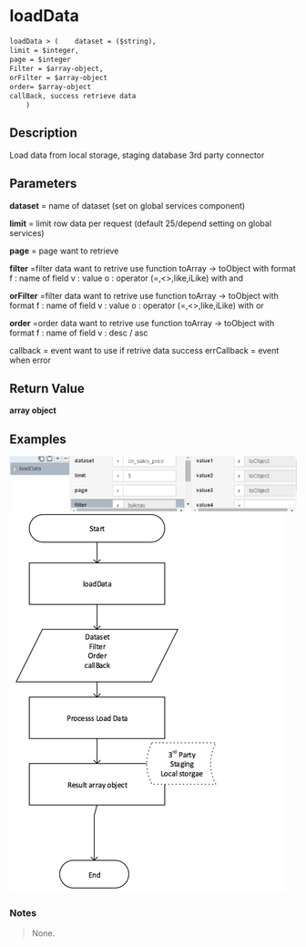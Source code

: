 # loadData

	loadData > (	dataset = ($string),
	limit = $integer,
	page = $integer
	Filter = $array-object,
	orFilter = $array-object
	order= $array-object
	callBack, success retrieve data
		)

## Description

Load data from local storage, staging database 3rd party connector

## Parameters

**dataset** = name of dataset (set on global services component)

**limit** = limit row data per request (default 25/depend 
setting on global services)

**page** = page want to retrieve

**filter** =filter data want to retrive 
use function toArray -> toObject with format 
f : name of field
v : value 
o : operator (=,<>,like,iLike) with and
		
**orFilter** =filter data want to retrive 
use function toArray -> toObject with format 
f : name of field
v : value 
o : operator (=,<>,like,iLike) with or 

**order** =order data want to retrive 
use function toArray -> toObject with format 
f : name of field
v : desc / asc

callback = event want to use if retrive data success
errCallback = event when error

		
		
## Return Value

**array object**

## Examples

![](loadData.png?raw=true)
![](loadData2.png?raw=true)


### Notes
> None.